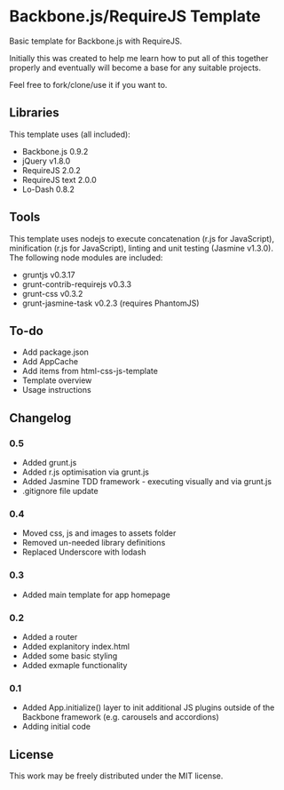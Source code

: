 Backbone.js/RequireJS Template
====================

Basic template for Backbone.js with RequireJS.

Initially this was created to help me learn how to put all of this together properly and eventually will become a base for any suitable projects.

Feel free to fork/clone/use it if you want to.

Libraries
---------------------

This template uses (all included):
- Backbone.js 0.9.2
- jQuery v1.8.0
- RequireJS 2.0.2
- RequireJS text 2.0.0
- Lo-Dash 0.8.2

Tools
---------------------

This template uses nodejs to execute concatenation (r.js for JavaScript), minification (r.js for JavaScript), linting and unit testing (Jasmine v1.3.0). The following node modules are included:
- gruntjs v0.3.17
- grunt-contrib-requirejs v0.3.3
- grunt-css v0.3.2
- grunt-jasmine-task v0.2.3 (requires PhantomJS)

To-do
---------------------

- Add package.json
- Add AppCache
- Add items from html-css-js-template
- Template overview
- Usage instructions

Changelog
---------------------

### 0.5
- Added grunt.js
- Added r.js optimisation via grunt.js
- Added Jasmine TDD framework - executing visually and via grunt.js
- .gitignore file update

### 0.4
- Moved css, js and images to assets folder
- Removed un-needed library definitions
- Replaced Underscore with lodash

### 0.3
- Added main template for app homepage

### 0.2
- Added a router
- Added explanitory index.html
- Added some basic styling
- Added exmaple functionality

### 0.1
- Added App.initialize() layer to init additional JS plugins outside of the Backbone framework (e.g. carousels and accordions)
- Adding initial code

License
---------------------

This work may be freely distributed under the MIT license.